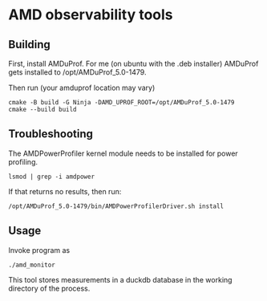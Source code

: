 # AMD observability tools

## Building

First, install AMDuProf.  For me (on ubuntu with the .deb installer) AMDuProf gets installed to /opt/AMDuProf_5.0-1479.

Then run (your amduprof location may vary)
```
cmake -B build -G Ninja -DAMD_UPROF_ROOT=/opt/AMDuProf_5.0-1479
cmake --build build
```

## Troubleshooting

The AMDPowerProfiler kernel module needs to be installed for power profiling.
```
lsmod | grep -i amdpower
```

If that returns no results, then run:
```
/opt/AMDuProf_5.0-1479/bin/AMDPowerProfilerDriver.sh install
```

## Usage

Invoke program as
```
./amd_monitor
```

This tool stores measurements in a duckdb database in the working directory of the process.